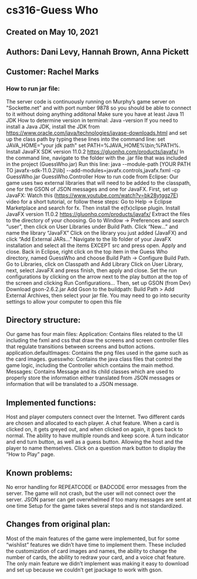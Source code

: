 # cs316-Guess Who
## Created on May 10, 2021
## Authors: Dani Levy, Hannah Brown, Anna Pickett
## Customer: Rachel Marks
### How to run jar file:
The server code is continuously running on Murphy’s game server on "Sockette.net" and with port number 9878 so you should be able to connect to it without doing anything additonal
Make sure you have at least Java 11 JDK
How to determine version in terminal: Java -version
If you need to install a Java JDK, install the JDK from https://www.oracle.com/java/technologies/javase-downloads.html and set up the class path by typing these lines into the command line: 
set JAVA_HOME="your jdk path"
set PATH=%JAVA_HOME%\bin;%PATH%.
Install JavaFX SDK version 11.0.2 https://gluonhq.com/products/javafx/
In the command line, navigate to the folder with the .jar file that was included in the project (GuessWho.jar)
Run this line:
java --module-path [YOUR PATH TO javafx-sdk-11.0.2\lib] --add-modules=javafx.controls,javafx.fxml -cp GuessWho.jar GuessWho.Controller
How to run code from Eclipse:
Our game uses two external libraries that will need to be added to the classpath, one for the GSON of JSON messages and one for JavaFX.
First, set up JavaFX:
Watch this (https://www.youtube.com/watch?v=bk28ytggz7E) video for a short tutorial, or follow these steps:
Go to Help -> Eclipse Marketplace and search for fx. Then install the e(fx)clipse plugin.
Install JavaFX version 11.0.2 https://gluonhq.com/products/javafx/
Extract the files to the directory of your choosing.
Go to Window -> Preferences and search “user”, then click on User Libraries under Build Path.
Click “New…” and name the library “JavaFX”
Click on the library you just added (JavaFX) and click “Add External JARs...”
Navigate to the lib folder of your JavaFX installation and select all the items EXCEPT src and press open. Apply and close.
Back in Eclipse, right click on the top item in the Guess Who directory, named GuessWho and choose Build Path -> Configure Build Path.
Go to Libraries, click on Classpath and Add Library
Click on User Library, next, select JavaFX and press finish, then apply and close.
Set the run configurations by clicking on the arrow next to the play button at the top of the screen and clicking Run Configurations...
Then, set up GSON (from Dev)
Download gson-2.6.2.jar
Add Gson to the buildpath: Build Path > Add External Archives, then select your jar file.
You may need to go into security settings to allow your computer to open this file

## Directory structure: 
Our game has four main files: 
Application: Contains files related to the UI including the fxml and css that draw the screens and screen controller files that regulate transitions between screens and button actions.
application.defaultImages: Contains the png files used in the game such as the card images.
guesswho: Contains the java class files that control the game logic, including the Controller which contains the main method.
Messages: Contains Message and its child classes which are used to properly store the information either translated from JSON messages or information that will be translated to a JSON message. 
## Implemented functions:
Host and player computers connect over the Internet.
Two different cards are chosen and allocated to each player.
A chat feature.
When a card is clicked on, it gets greyed out, and when clicked on again, it goes back to normal.
The ability to have multiple rounds and keep score.
A turn indicator and end turn button, as well as a guess button.
Allowing the host and the player to name themselves.
Click on a question mark button to display the “How to Play” page.
## Known problems:
No error handling for REPEATCODE or BADCODE error messages from the server. The game will not crash, but the user will not connect over the server. 
JSON parser can get overwhelmed if too many messages are sent at one time
Setup for the game takes several steps and is not standardized.
## Changes from original plan:
Most of the main features of the game were implemented, but for some “wishlist” features we didn’t have time to implement them. These included the customization of card images and names, the ability to change the number of cards, the ability to redraw your card, and a voice chat feature.
The only main feature we didn’t implement was making it easy to download and set up because we couldn’t get jpackage to work with gson.
